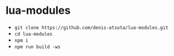 # lua-modules

- `git clone https://github.com/denis-atsuta/lua-modules.git`
- `cd lua-modules`
- `npm i`
- `npm run build -ws`